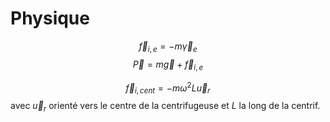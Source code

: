 # Physique
$$\vec{f}_{i, e} = -m\vec{\gamma}_{e}$$
$$\vec{P} = m\vec{g} + \vec{f}_{i, e}$$

$$\vec{f}_{i, cent} = -m\omega^{2}L \vec{u}_{r}$$
avec $\vec{u}_{r}$ orienté vers le centre de la centrifugeuse et $L$ la long de la centrif.

